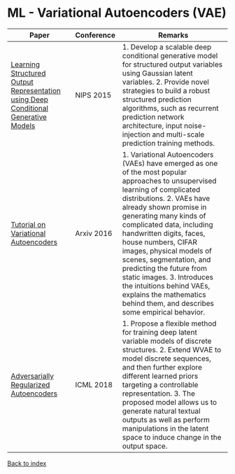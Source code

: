 # ML - Variational Autoencoders (VAE)
|Paper|Conference|Remarks
|--|--|--|
|[Learning Structured Output Representation using Deep Conditional Generative Models](https://papers.nips.cc/paper/5423-generative-adversarial-nets.pdf)|NIPS 2015|1. Develop a scalable deep conditional generative model for structured output variables using Gaussian latent variables. 2. Provide novel strategies to build a robust structured prediction algorithms, such as recurrent prediction network architecture, input noise-injection and multi-scale prediction training methods.|
|[Tutorial on Variational Autoencoders](https://arxiv.org/pdf/1606.05908)|Arxiv 2016|1. Variational Autoencoders (VAEs) have emerged as one of the most popular approaches to unsupervised learning of complicated distributions. 2. VAEs have already shown promise in generating many kinds of complicated data, including handwritten digits, faces, house numbers, CIFAR images, physical models of scenes, segmentation, and predicting the future from static images. 3. Introduces the intuitions behind VAEs, explains the mathematics behind them, and describes some empirical behavior.|
|[Adversarially Regularized Autoencoders](https://arxiv.org/pdf/1706.04223)|ICML 2018|1. Propose a flexible method for training deep latent variable models of discrete structures. 2. Extend WVAE to model discrete sequences, and then further explore different learned priors targeting a controllable representation. 3. The proposed model allows us to generate natural textual outputs as well as perform manipulations in the latent space to induce change in the output space.|
[Back to index](../README.md)
<!--stackedit_data:
eyJoaXN0b3J5IjpbLTEyNTk0NjI3MDFdfQ==
-->